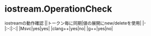 # iostream.OperationCheck
iostreamの動作確認
||トークン毎に同期|値の展開にnew/deleteを使用|
|-|:-:|:-:|
|Msvc|yes|yes|
|clang++|yes|no|
|g++|yes|no|
